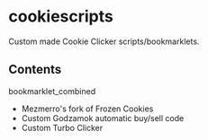 # cookiescripts

Custom made Cookie Clicker scripts/bookmarklets.


## Contents

bookmarklet_combined
- Mezmerro's fork of Frozen Cookies
- Custom Godzamok automatic buy/sell code
- Custom Turbo Clicker

